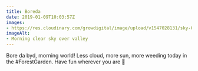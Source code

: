 ```yaml
---
title: Boreda
date: 2019-01-09T10:03:57Z
images: 
- https://res.cloudinary.com/growdigital/image/upload/v1547028131/sky-0EB577A1.jpg
imageAlt: 
- Morning clear sky over valley
---
```


Bore da byd, morning world! Less cloud, more sun, more weeding today in the #ForestGarden. Have fun wherever you are 🙂
